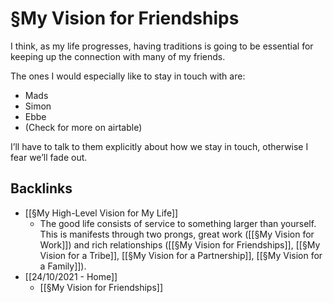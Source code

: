 # §My Vision for Friendships
I think, as my life progresses, having traditions is going to be essential for keeping up the connection with many of my friends.

The ones I would especially like to stay in touch with are:
* Mads
* Simon
* Ebbe
* (Check for more on airtable)

I’ll have to talk to them explicitly about how we stay in touch, otherwise I fear we’ll fade out.

## Backlinks
* [[§My High-Level Vision for My Life]]
	* The good life consists of service to something larger than yourself. This is manifests through two prongs, great work ([[§My Vision for Work]]) and rich relationships ([[§My Vision for Friendships]], [[§My Vision for a Tribe]], [[§My Vision for a Partnership]], [[§My Vision for a Family]]).
* [[24/10/2021 - Home]]
	* [[§My Vision for Friendships]]

<!-- {BearID:DAF33D4A-1DCD-4700-8D39-6894D020AAB2-956-0000001039921253} -->
